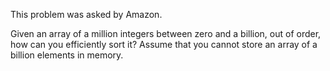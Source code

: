 This problem was asked by Amazon.

Given an array of a million integers between zero and a billion, out of order, how can you efficiently sort it? Assume that you cannot store an array of a billion elements in memory.
